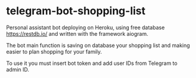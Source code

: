 # telegram-bot-shopping-list
Personal assistant bot deploying on Heroku, using free database https://restdb.io/ and written with the framework aiogram.

The bot main function is saving on database your shopping list and making easier to plan shopping for your family.

To use it you must insert bot token and add user IDs from Telegram to admin ID.
